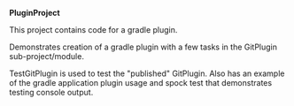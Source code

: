 **PluginProject**

This project contains code for a gradle plugin.  

Demonstrates creation of a gradle plugin with a few tasks in the 
GitPlugin sub-project/module.

TestGitPlugin is used to test the "published" GitPlugin.  Also has an
example of the gradle application plugin usage and spock test that 
demonstrates testing console output.